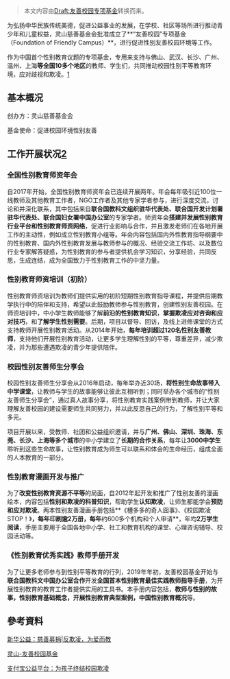 > 本文内容由[Draft:友善校园专项基金](https://zh.wikipedia.org/wiki/Draft:友善校园专项基金)转换而来。


为弘扬中华民族传统美德，促进公益事业的发展，在学校、社区等场所进行推动青少年和儿童权益，灵山慈善基金会批准成立了**“友善校园”专项基金（Foundation of Friendly Campus）**，进行促进性别友善校园环境等工作。

作为中国首个性别教育议题的专项基金，专用来支持与佛山、武汉、长沙、广州、温州、上海**等全国10多个地区**的教师、学生们，共同推动校园性别平等教育环境，应对歧视和欺凌。[1](http://www.lingshanfoundation.org/info?id=256)

## 基本概况

创办方：灵山慈善基金会

基金使命：促进校园环境性别友善

## 工作开展状况[2](http://xhgy.xinhuanet.com/p/ca8e2n3gk9rz76l9g8v2k6woymvl45xq?partner_id=cam7klxnremov5gydo1019z84pwq237o)

### 全国性别教育师资年会

自2017年开始，全国性别教育师资年会已连续开展两年。年会每年吸引近100位一线教师及其他教育工作者，NGO工作者及其他专家学者参与，进行深度交流，讨论和并深化联系，其中包括来自**联合国教科文组织驻华代表处、联合国开发计划署驻华代表处、联合国妇女署中国办公室**的专家学者。师资年会**搭建并发展性别教育行业平台和性别教育师资网络**，促进行业影响与合作，并且激发老师们在各地开展工作的主动性，例如成立性别教育小组等。年会内容包括国内外性教育指导纲要中的性别教育、国内外性别教育发展与教师参与的概况、经验交流工作坊、以及数位行业专家解答疑惑，为性别教育的参与者提供机会学习知识，分享经验，共同反思，生成连结，成为全国致力于性别教育工作的中坚力量。

### 性别教育师资培训（初阶）

性别教育师资培训为教师们提供实用的初阶短期性别教育指导课程，并提供后期教学执行中的陪伴和支持，希望以此鼓励教师参与性别教育，创建性别友善校园。在师资培训中，中小学生教师能够了解**前沿的性别教育知识**，**掌握欺凌应对咨询和应对技巧**，和**了解学生性别需要**。后期，项目以督导、回访，及线上进修课堂的方式支持教师开展性别教育活动。从2014年开始，**每年培训超过120名性别友善教师**，支持他们开展性别教育活动，让更多学生理解性别的平等，尊重差异，减少欺凌，并为那些遭遇欺凌的青少年提供陪伴。

### 校园性别友善师生分享会

校园性别友善师生分享会从2016年启动，每年举办近30场，**将性别生命故事带入中学课堂**，让教师与学生的故事能够让彼此互相听到；同时举办各个城市的“性别友善师生分享会”，通过真人故事分享，将性别教育实践案例带到教师，并让大家理解友善校园的建设需要师生共同努力，并以此反思自己的行为，了解性别平等和多元。

项目开展以来，受教师、社团和公益组织邀请，并与**广州、佛山、深圳、珠海、东莞、长沙、上海等多个城市**的中小学建立了**长期的合作关系**，每年让**3000中学生**聆听到这些生命故事，让性别教育成为师生可以联系和体会的生命经历，组成全面的人本教育的一部分。

### 性别教育漫画开发与推广

为了**改变性别教育资源不平等**的局面，自2012年起开发和推广了性别友善的漫画绘本，内容包括**性别和欺凌的科普知识**，帮助学生**认知欺凌**，让师生都能学会**预防和应对欺凌**。两本性别友善漫画手册包括**《槽多多的奇人囧事》、《校园欺凌STOP！》**，每年印刷逾2万册，每年**约600多个机构和个人申请**，年均**2万学生阅读**，手册主要用于全国各地中小学、社工和教育机构的课堂、心理咨询辅导、校园活动等。

### 《性别教育优秀实践》教师手册开发

为了让更多老师参与到性别平等教育的行列，2019年年初，友善校园基金开始与**联合国教科文中国办公室合作**开发**全国首本性别教育最佳实践教师指导手册**，为开展性别教育的教育工作者提供实用的工具书。本手册内容包括，**教师与性别的故事，性别教育基础概念，开展性别教育典型案例，中国性别教育概况**等。

## 參考資料

[新华公益：慈善募捐|反欺凌，为爱而教](http://xhgy.xinhuanet.com/p/ca8e2n3gk9rz76l9g8v2k6woymvl45xq?partner_id=cam7klxnremov5gydo1019z84pwq237o)

[灵山-友善校园基金](http://www.lingshanfoundation.org/info?id=256)

[支付宝公益平台：为孩子终结校园欺凌](https://love.alipay.com/donate/itemDetail.htm?name=2019042012332821710)